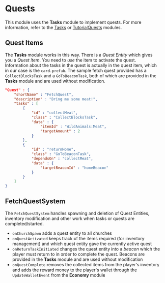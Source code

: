 # Quests

This module uses the **Tasks** module to implement quests.
For more information, refer to the [Tasks](https://github.com/Terasology/Tasks) or [TutorialQuests](https://github.com/Terasology/TutorialQuests) modules.

## Quest Items

The **Tasks** module works in this way.
There is a _Quest Entity_ which gives you a _Quest Item_.
You need to _use_ the item to activate the quest.
Information about the tasks in the quest is actually in the quest item, which in our case is the `card.prefab`.
The sample fetch quest provided has a `CollectBlocksTask` and a `GoToBeaconTask`, both of which are provided in the **Tasks** module and are used without modification.

```json
"Quest" : {
    "shortName" : "FetchQuest",
    "description" : "Bring me some meat!",
    "tasks" : [
        {
            "id" : "collectMeat",
            "class" : "CollectBlocksTask",
            "data" : {
                "itemId" : "WildAnimals:Meat",
                "targetAmount" : 2
            }
        },
        {
            "id" : "returnHome",
            "class" : "GoToBeaconTask",
            "dependsOn" : "collectMeat",
            "data" : {
                "targetBeaconId" : "homeBeacon"
            }
        }
    ]
}
```

## FetchQuestSystem

The `FetchQuestSystem` handles spawning and deletion of Quest Entities, inventory modification and other work when tasks or quests are completed/started.
 - `onChurchSpawn` adds a quest entity to all churches
 - `onQuestActivated` keeps track of the items required (for inventory management) and which quest entity gave the currently active quest
 - `onReturnTaskInitiated` changes the quest entity into a _beacon_ which the player must return to in order to complete the quest. Beacons are provided in the **Tasks** module and are used without modification
 - `onQuestComplete` removes the collected items from the player's inventory and adds the reward money to the player's wallet through the `UpdateWalletEvent` from the **Economy** module
